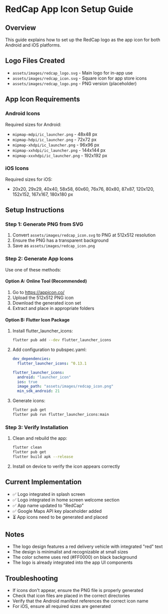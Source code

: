 # RedCap App Icon Setup Guide

## Overview
This guide explains how to set up the RedCap logo as the app icon for both Android and iOS platforms.

## Logo Files Created
- `assets/images/redcap_logo.svg` - Main logo for in-app use
- `assets/images/redcap_icon.svg` - Square icon for app store icons
- `assets/images/redcap_logo.png` - PNG version (placeholder)

## App Icon Requirements

### Android Icons
Required sizes for Android:
- `mipmap-mdpi/ic_launcher.png` - 48x48 px
- `mipmap-hdpi/ic_launcher.png` - 72x72 px
- `mipmap-xhdpi/ic_launcher.png` - 96x96 px
- `mipmap-xxhdpi/ic_launcher.png` - 144x144 px
- `mipmap-xxxhdpi/ic_launcher.png` - 192x192 px

### iOS Icons
Required sizes for iOS:
- 20x20, 29x29, 40x40, 58x58, 60x60, 76x76, 80x80, 87x87, 120x120, 152x152, 167x167, 180x180 px

## Setup Instructions

### Step 1: Generate PNG from SVG
1. Convert `assets/images/redcap_icon.svg` to PNG at 512x512 resolution
2. Ensure the PNG has a transparent background
3. Save as `assets/images/redcap_icon.png`

### Step 2: Generate App Icons
Use one of these methods:

#### Option A: Online Tool (Recommended)
1. Go to https://appicon.co/
2. Upload the 512x512 PNG icon
3. Download the generated icon set
4. Extract and place in appropriate folders

#### Option B: Flutter Icon Package
1. Install flutter_launcher_icons:
   ```bash
   flutter pub add --dev flutter_launcher_icons
   ```

2. Add configuration to pubspec.yaml:
   ```yaml
   dev_dependencies:
     flutter_launcher_icons: ^0.13.1

   flutter_launcher_icons:
     android: "launcher_icon"
     ios: true
     image_path: "assets/images/redcap_icon.png"
     min_sdk_android: 21
   ```

3. Generate icons:
   ```bash
   flutter pub get
   flutter pub run flutter_launcher_icons:main
   ```

### Step 3: Verify Installation
1. Clean and rebuild the app:
   ```bash
   flutter clean
   flutter pub get
   flutter build apk --release
   ```

2. Install on device to verify the icon appears correctly

## Current Implementation
- ✅ Logo integrated in splash screen
- ✅ Logo integrated in home screen welcome section
- ✅ App name updated to "RedCap"
- ✅ Google Maps API key placeholder added
- ⏳ App icons need to be generated and placed

## Notes
- The logo design features a red delivery vehicle with integrated "red" text
- The design is minimalist and recognizable at small sizes
- The color scheme uses red (#FF0000) on black background
- The logo is already integrated into the app UI components

## Troubleshooting
- If icons don't appear, ensure the PNG file is properly generated
- Check that icon files are placed in the correct directories
- Verify that the Android manifest references the correct icon name
- For iOS, ensure all required sizes are generated
